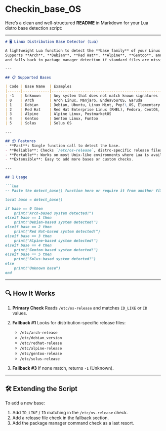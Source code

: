 # Checkin_base_OS
Here’s a clean and well-structured **README** in Markdown for your Lua distro base detection script:

---

````markdown
# 🖥️ Linux Distribution Base Detector (Lua)

A lightweight Lua function to detect the **base family** of your Linux distribution.  
Supports **Arch**, **Debian**, **Red Hat**, **Alpine**, **Gentoo**, and **Solus** based systems,  
and falls back to package manager detection if standard files are missing.

---

## 📋 Supported Bases

| Code | Base Name  | Examples                                                                 |
|------|------------|---------------------------------------------------------------------------|
| -1   | Unknown    | Any system that does not match known signatures                          |
| 0    | Arch       | Arch Linux, Manjaro, EndeavourOS, Garuda                                 |
| 1    | Debian     | Debian, Ubuntu, Linux Mint, Pop!\_OS, Elementary OS                      |
| 2    | Red Hat    | Red Hat Enterprise Linux (RHEL), Fedora, CentOS, Rocky Linux, AlmaLinux  |
| 3    | Alpine     | Alpine Linux, PostmarketOS                                               |
| 4    | Gentoo     | Gentoo Linux, Funtoo                                                      |
| 5    | Solus      | Solus OS                                                                 |

---

## 📦 Features
- **Fast**: Single function call to detect the base.
- **Reliable**: Checks `/etc/os-release`, distro-specific release files, and package managers.
- **Portable**: Works on most Unix-like environments where Lua is available.
- **Extensible**: Easy to add more bases or custom checks.

---

## 🚀 Usage

```lua
-- Paste the detect_base() function here or require it from another file.

local base = detect_base()

if base == 0 then
    print("Arch-based system detected!")
elseif base == 1 then
    print("Debian-based system detected!")
elseif base == 2 then
    print("Red Hat-based system detected!")
elseif base == 3 then
    print("Alpine-based system detected!")
elseif base == 4 then
    print("Gentoo-based system detected!")
elseif base == 5 then
    print("Solus-based system detected!")
else
    print("Unknown base")
end
````

---

## 🔍 How It Works

1. **Primary Check**
   Reads `/etc/os-release` and matches `ID_LIKE` or `ID` values.

2. **Fallback #1**
   Looks for distribution-specific release files:

   * `/etc/arch-release`
   * `/etc/debian_version`
   * `/etc/redhat-release`
   * `/etc/alpine-release`
   * `/etc/gentoo-release`
   * `/etc/solus-release`

4. **Fallback #3**
   If none match, returns `-1` (Unknown).

---

## 🛠 Extending the Script

To add a new base:

1. Add `ID_LIKE` / `ID` matching in the `/etc/os-release` check.
2. Add a release file check in the fallback section.
3. Add the package manager command check as a last resort.


